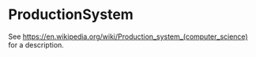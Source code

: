 # ProductionSystem

See https://en.wikipedia.org/wiki/Production_system_(computer_science) for a description.
